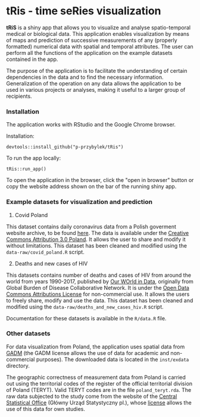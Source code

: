 # tRis - time seRies visualization

<!-- badges: start -->
<!-- badges: end -->

**tRiS** is a shiny app that allows you to visualize and analyse spatio-temporal medical or biological data. This application enables visualization by means of maps and prediction of successive measurements of any (properly formatted) numerical data with spatial and temporal attributes. The user can perform all the functions of the application on the example datasets contained in the app.

The purpose of the application is to facilitate the understanding of certain dependencies in the data and to find the necessary information. Generalization of the operation on any data allows the application to be used in various projects or analyses, making it useful to a larger group of recipients.

### Installation

The application works with RStudio and the Google Chrome browser.

Installation:
```
devtools::install_github("p-przybylek/tRis")
```
To run the app locally:
```
tRis::run_app()
```

To open the application in the browser, click the "open in browser" button or copy the website address shown on the bar of the running shiny app.

### Example datasets for visualization and prediction

1. Covid Poland

This dataset contains daily coronavirus data from a Polish goverment website archive, to be found [here](https://www.gov.pl/web/koronawirus/wykaz-zarazen-koronawirusem-sars-cov-2). 
The data is available under the [Creative Commons Attribution 3.0 Poland](https://creativecommons.org/licenses/by/3.0/pl/). It allows the user to share and modify it without limitations. This dataset has been cleaned and modified using the `data-raw/covid_poland.R` script.

2. Deaths and new cases of HIV

This datasets contains number of deaths and cases of HIV from around the world from years 1990-2017, published by [Our WOrld in Data](https://ourworldindata.org/hiv-aids), originally from Global Burden of Disease Collaborative Network.
It is under the [Open Data Commons Attributions License](https://opendatacommons.org/licenses/by/1-0/) for non-commercial use. It allows the users to freely share, modify and use the data.
This dataset has been cleaned and modified using the `data-raw/deaths_and_new_cases_hiv.R` script.

Documentation for these datasets is available in the `R/data.R` file.

### Other datasets

For data visualization from Poland, the application uses spatial data from [GADM](https://gadm.org/data.html) (the GADM license allows the use of data for academic and non-commercial purposes). The downloaded data is located in the `inst/exdata` directory. 

The geographic correctness of measurement data from Poland is carried out using the territorial codes of the register of the official territorial division of Poland (TERYT). Valid TERYT codes are in the file `poland_teryt.rda`. The raw data subjected to the study come from the website of the [Central Statistical Office](https://eteryt.stat.gov.pl/eTeryt/rejestr_teryt/udostepnianie_danych/baza_teryt/uzytkownicy_indywidualni/pobieranie/pliki_pelne.aspx?contrast=default) (Główny Urząd Statystyczny pl.), whose [license](https://stat.gov.pl/copyright) allows the use of this data for own studies.
